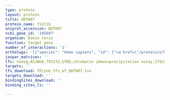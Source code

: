 ```yaml
---
type: protein
layout: protein
title: Q6TH07
protein_name: flot1b
uniprot_accession: Q6TH07
ncbi_gene_id: '245697'
organism: Danio rerio
function: target gene
number_of_interactions: '1'
orthologs: '[{"species": "Homo sapiens", "id": ["<a href=\"/protein/o75955\">O75955</a>"]}, {"species": "Mus musculus", "id": ["<a href=\"/protein/o08917\">O08917</a>"]}, {"species": "Rattus norvegicus", "id": ["<a href=\"/protein/q9z1e1\">Q9Z1E1</a>"]}, {"species": "Drosophila melanogaster", "id": ["<a href=\"/protein/o61491\">O61491</a>"]}]'
jaspar_matrices: ''
tfs: nanog,A5JNG8,792333,GTRD,chromatin immunoprecipitation assay,27924024%5Buid%5D,No
targets: ''
tfs_download: TFLink_tfs_of_Q6TH07.tsv
targets_download: ''
bindingSites_download: ''
binding_sites_ls: ''

---
```

